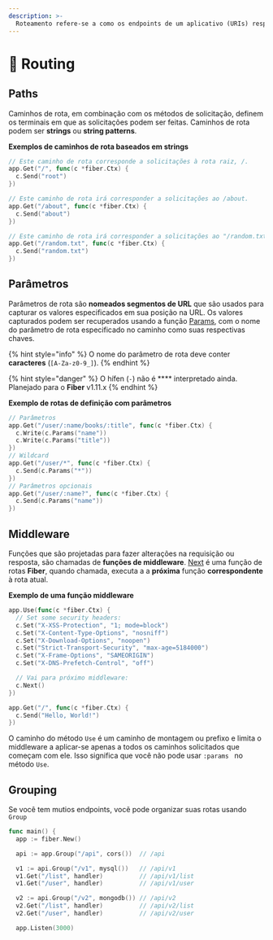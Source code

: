 ```yaml
---
description: >-
  Roteamento refere-se a como os endpoints de um aplicativo (URIs) respondem requisições de clientes.
---
```


# 🔌 Routing

## Paths

Caminhos de rota, em combinação com os métodos de solicitação, definem os terminais em que as solicitações podem ser feitas. Caminhos de rota podem ser **strings** ou **string patterns**.

**Exemplos de caminhos de rota baseados em strings**

```go
// Este caminho de rota corresponde a solicitações à rota raiz, /.
app.Get("/", func(c *fiber.Ctx) {
  c.Send("root")
})

// Este caminho de rota irá corresponder a solicitações ao /about.
app.Get("/about", func(c *fiber.Ctx) {
  c.Send("about")
})

// Este caminho de rota irá corresponder a solicitações ao "/random.txt":
app.Get("/random.txt", func(c *fiber.Ctx) {
  c.Send("random.txt")
})
```

## Parâmetros

Parâmetros de rota são **nomeados segmentos de URL** que são usados para capturar os valores especificados em sua posição na URL. Os valores capturados podem ser recuperados usando a função [Params](https://fiber.wiki/context#params), com o nome do parâmetro de rota especificado no caminho como suas respectivas chaves.

{% hint style="info" %}
O nome do parâmetro de rota deve conter **caracteres** \(`[A-Za-z0-9_]`\).
{% endhint %}

{% hint style="danger" %}
O hífen \(`-`\) não é **** interpretado ainda. Planejado para o **Fiber** v1.11.x
{% endhint %}

**Exemplo de rotas de definição com parâmetros**

```go
// Parâmetros
app.Get("/user/:name/books/:title", func(c *fiber.Ctx) {
  c.Write(c.Params("name"))
  c.Write(c.Params("title"))
})
// Wildcard
app.Get("/user/*", func(c *fiber.Ctx) {
  c.Send(c.Params("*"))
})
// Parâmetros opcionais
app.Get("/user/:name?", func(c *fiber.Ctx) {
  c.Send(c.Params("name"))
})
```

## Middleware

Funções que são projetadas para fazer alterações na requisição ou resposta, são chamadas de **funções de middleware**. [Next](https://github.com/gofiber/docs/tree/34729974f7d6c1d8363076e7e88cd71edc34a2ac/context/README.md#next) é uma função de rotas **Fiber**, quando chamada, executa a a **próxima** função **correspondente** à rota atual.

**Exemplo de uma função middleware**

```go
app.Use(func(c *fiber.Ctx) {
  // Set some security headers:
  c.Set("X-XSS-Protection", "1; mode=block")
  c.Set("X-Content-Type-Options", "nosniff")
  c.Set("X-Download-Options", "noopen")
  c.Set("Strict-Transport-Security", "max-age=5184000")
  c.Set("X-Frame-Options", "SAMEORIGIN")
  c.Set("X-DNS-Prefetch-Control", "off")

  // Vai para próximo middleware:
  c.Next()
})

app.Get("/", func(c *fiber.Ctx) {
  c.Send("Hello, World!")
})
```

O caminho do método ` Use ` é um caminho de montagem ou prefixo e limita o middleware a aplicar-se apenas a todos os caminhos solicitados que começam com ele. Isso significa que você não pode usar `:params ` no método ` Use `.

## Grouping

Se você tem mutios endpoints, vocẽ pode organizar suas rotas usando `Group`

```go
func main() {
  app := fiber.New()

  api := app.Group("/api", cors())  // /api

  v1 := api.Group("/v1", mysql())   // /api/v1
  v1.Get("/list", handler)          // /api/v1/list
  v1.Get("/user", handler)          // /api/v1/user

  v2 := api.Group("/v2", mongodb()) // /api/v2
  v2.Get("/list", handler)          // /api/v2/list
  v2.Get("/user", handler)          // /api/v2/user

  app.Listen(3000)
```


